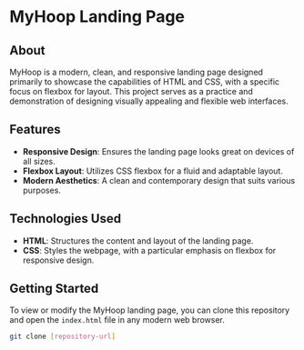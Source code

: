 # MyHoop Landing Page

## About

MyHoop is a modern, clean, and responsive landing page designed primarily to showcase the capabilities of HTML and CSS, with a specific focus on flexbox for layout. This project serves as a practice and demonstration of designing visually appealing and flexible web interfaces.

## Features

- **Responsive Design**: Ensures the landing page looks great on devices of all sizes.
- **Flexbox Layout**: Utilizes CSS flexbox for a fluid and adaptable layout.
- **Modern Aesthetics**: A clean and contemporary design that suits various purposes.

## Technologies Used

- **HTML**: Structures the content and layout of the landing page.
- **CSS**: Styles the webpage, with a particular emphasis on flexbox for responsive design.

## Getting Started

To view or modify the MyHoop landing page, you can clone this repository and open the `index.html` file in any modern web browser.

```bash
git clone [repository-url]

